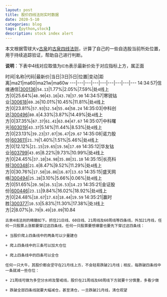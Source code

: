 ```yaml
---
layout: post
title: 股价四线法则实时数据
date: 2020-5-10
categories: blog
tags: [python,stock]
description: stock index alert
---
```



本文根据雪球大v[古泉](https://xueqiu.com/u/7148646888)的[古泉四线法则](https://xueqiu.com/7148646888/130498192)，计算了自己的一些自选股当前所处位置，用于持续追踪验证，帮助自己进行判断。

**说明**：下表中4线对应取值为`红色`表示最新价处于对应指标上方，属正面

时间|名称|代码|最新价|当日|3日|5日|位置|变动|距离|ma21|ma60|ma21w|ma60w
---|---|---|---|---|---|---|---|---
14:34:57|信维通信|[300136](https://xueqiu.com/S/SZ300136)|`54.13`|1.77%|2.05%|7.59%|处`4`线上方|0|25.64%|`48.90`|`43.16`|`43.78`|`37.90`
14:34:57|寒锐钴业|[300618](https://xueqiu.com/S/SZ300618)|`69.26`|10.01%|10.45%|11.81%|处`4`线上方|0|23.81%|`57.93`|`52.54`|`55.44`|`58.24`
14:35:03|中科创达|[300496](https://xueqiu.com/S/SZ300496)|`80.8`|4.33%|3.87%|14.49%|处`4`线上方|0|37.35%|`67.37`|`61.41`|`63.04`|`47.67`
14:35:07|中科曙光|[603019](https://xueqiu.com/S/SH603019)|`43.37`|5.14%|11.44%|8.53%|处`4`线上方|0|23.13%|`39.23`|`37.07`|`36.47`|`29.67`
14:35:08|诺力股份|[603611](https://xueqiu.com/S/SH603611)|`21.79`|1.40%|1.51%|5.46%|处`4`线上方|0|12.12%|`21.15`|`19.65`|`19.56`|`17.69`
14:35:12|华友钴业|[603799](https://xueqiu.com/S/SH603799)|`43.05`|8.22%|9.73%|10.99%|处`4`线上方|0|24.45%|`37.10`|`34.98`|`35.80`|`31.10`
14:35:15|长亮科技|[300348](https://xueqiu.com/S/SZ300348)|`21.0`|8.47%|9.52%|11.29%|处`4`线上方|0|30.76%|`17.50`|`16.86`|`16.87`|`13.63`
14:35:15|盛天网络|[300494](https://xueqiu.com/S/SZ300494)|`25.28`|3.10%|5.66%|0.06%|处`4`线上方|0|51.65%|`20.56`|`16.51`|`16.53`|`14.23`
14:35:21|金证股份|[600446](https://xueqiu.com/S/SH600446)|`23.11`|9.84%|16.02%|18.92%|处`4`线上方|0|24.48%|`18.67`|`17.63`|`18.44`|`19.59`
14:35:21|赢时胜|[300377](https://xueqiu.com/S/SZ300377)|`10.53`|5.83%|11.30%|17.38%|处`3`线上方|2|8.07%|`8.79`|`9.49`|`10.09`|10.84

```
古泉4线法则的精髓如下。抓住21日线、60日线、21周线及60周线等四条线，外加21月线，任何一只股票上涨都要穿过这四条线，任何一只股票要想爆雷也要先下穿过这四条线：

+ 当股价爬上四条线中的两条可以少量建仓

+ 爬上四条线中的三条可以加大仓位

+ 爬上四条线中的四条可以全仓

任何一只大牛，其股价都会坚守在21月线上方，不会轻易跌破21月线；相反，每跌破四条线中一条就减一些仓位：

+ 21周线可做为多空分水岭及警戒线，股价在21周线及60周线下方就要十分慎重，多看少做

+ 跌破全部四条线就要大幅减仓，甚至清仓，一旦跌破21月线，清仓观望
```